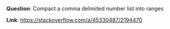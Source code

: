 **Question**: Compact a comma delimited number list into ranges

**Link**: https://stackoverflow.com/a/45330487/2194470
